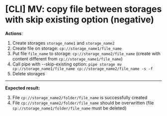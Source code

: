 # [CLI] MV: copy file between storages with skip existing option (negative)

**Actions**:
1.  Create storages `storage_name1` and `storage_name2`
2.  Create file on storage: `cp://storage_name1/file_name`
3.  Put file `file_name` to storage: `cp://storage_name2/file_name` (create with content different from `cp://storage_name1/file_name`)
4.	Call pipe with --skip-existing option: `pipe storage mv cp://storage_name1/file_name cp://storage_name2/file_name -s -f`
5.  Delete storages

***
**Expected result:**

3.	File `cp://storage_name2/folder/file_name` is successfully created
4.	File `cp://storage_name2/folder/file_name` should be overwritten (file `cp://storage_name1/folder/file_name` must be deleted)